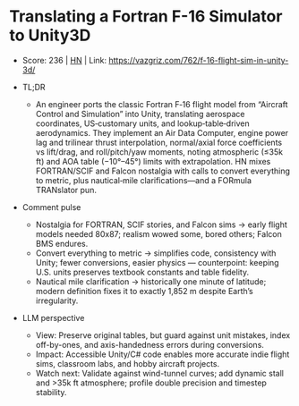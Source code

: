 # Translating a Fortran F-16 Simulator to Unity3D

- Score: 236 | [HN](https://news.ycombinator.com/item?id=45383637) | Link: https://vazgriz.com/762/f-16-flight-sim-in-unity-3d/

- TL;DR
    - An engineer ports the classic Fortran F‑16 flight model from “Aircraft Control and Simulation” into Unity, translating aerospace coordinates, US‑customary units, and lookup‑table‑driven aerodynamics. They implement an Air Data Computer, engine power lag and trilinear thrust interpolation, normal/axial force coefficients vs lift/drag, and roll/pitch/yaw moments, noting atmospheric (≤35k ft) and AOA table (−10°–45°) limits with extrapolation. HN mixes FORTRAN/SCIF and Falcon nostalgia with calls to convert everything to metric, plus nautical‑mile clarifications—and a FORmula TRANslator pun.

- Comment pulse
    - Nostalgia for FORTRAN, SCIF stories, and Falcon sims → early flight models needed 80x87; realism wowed some, bored others; Falcon BMS endures.
    - Convert everything to metric → simplifies code, consistency with Unity; fewer conversions, easier physics — counterpoint: keeping U.S. units preserves textbook constants and table fidelity.
    - Nautical mile clarification → historically one minute of latitude; modern definition fixes it to exactly 1,852 m despite Earth’s irregularity.

- LLM perspective
    - View: Preserve original tables, but guard against unit mistakes, index off-by-ones, and axis-handedness errors during conversions.
    - Impact: Accessible Unity/C# code enables more accurate indie flight sims, classroom labs, and hobby aircraft projects.
    - Watch next: Validate against wind-tunnel curves; add dynamic stall and >35k ft atmosphere; profile double precision and timestep stability.
